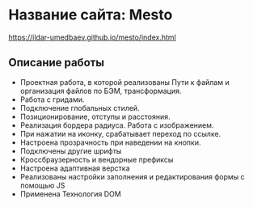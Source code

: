 # Название сайта: Mesto
https://ildar-umedbaev.github.io/mesto/index.html
## Описание работы 
* Проектная работа, в которой реализованы Пути к файлам и организация файлов по БЭМ, трансформация. 
* Работа с гридами. 
* Подключение глобальных стилей. 
* Позиционирование, отступы и расстояния.
* Реализация бордера радиуса. Работа с изображением.
* При нажатии на иконку, срабатывает переход по ссылке. 
* Настроена прозрачность при наведении на кнопки.
* Подключены другие шрифты
* Кроссбраузерность и вендорные префиксы
* Настроена адаптивная верстка
* Реализованы настройки заполнения и редактирования формы с помощью JS 
* Применена Технология DOM
